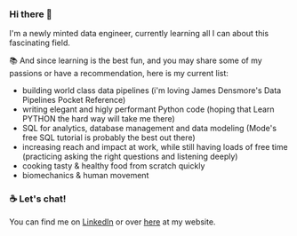 ### Hi there 👋

I'm a newly minted data engineer, currently learning all I can about this fascinating field.

📚 And since learning is the best fun, and you may share some of my passions or have a recommendation, here is my current list:
  - building world class data pipelines (i'm loving James Densmore's Data Pipelines Pocket Reference)
  - writing elegant and higly performant Python code (hoping that Learn PYTHON the hard way will take me there)
  - SQL for analytics, database management and data modeling (Mode's free SQL tutorial is probably the best out there)
  - increasing reach and impact at work, while still having loads of free time (practicing asking the right questions and listening deeply)
  - cooking tasty & healthy food from scratch quickly
  - biomechanics & human movement

### ☕️ Let's chat!
You can find me on [LinkedIn](https://www.linkedin.com/in/satiolasz/) or over [here](https://www.satiolasz.com) at my website.

<!--
**satiolasz/satiolasz** is a ✨ _special_ ✨ repository because its `README.md` (this file) appears on your GitHub profile.

Here are some ideas to get you started:

- 🔭 I’m currently working on ...
- 🌱 I’m currently learning ...
- 👯 I’m looking to collaborate on ...
- 🤔 I’m looking for help with ...
- 💬 Ask me about ...
- 📫 How to reach me: ...
- 😄 Pronouns: ...
- ⚡ Fun fact: ...
-->
